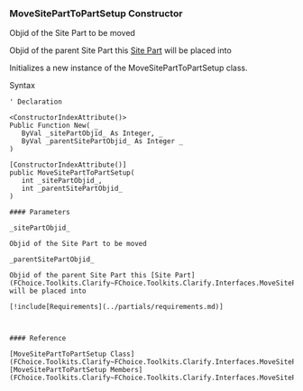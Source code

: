 ﻿### MoveSitePartToPartSetup Constructor

Objid of the Site Part to be moved

Objid of the parent Site Part this [Site Part](FChoice.Toolkits.Clarify~FChoice.Toolkits.Clarify.Interfaces.MoveSitePartToPartSetup~SitePartObjid.md) will be placed into

Initializes a new instance of the MoveSitePartToPartSetup class.

Syntax

```vbnet
' Declaration

<ConstructorIndexAttribute()>
Public Function New( _
   ByVal _sitePartObjid_ As Integer, _
   ByVal _parentSitePartObjid_ As Integer _
)

[ConstructorIndexAttribute()]
public MoveSitePartToPartSetup( 
   int _sitePartObjid_,
   int _parentSitePartObjid_
)

#### Parameters

_sitePartObjid_

Objid of the Site Part to be moved

_parentSitePartObjid_

Objid of the parent Site Part this [Site Part](FChoice.Toolkits.Clarify~FChoice.Toolkits.Clarify.Interfaces.MoveSitePartToPartSetup~SitePartObjid.md) will be placed into

[!include[Requirements](../partials/requirements.md)]



#### Reference

[MoveSitePartToPartSetup Class](FChoice.Toolkits.Clarify~FChoice.Toolkits.Clarify.Interfaces.MoveSitePartToPartSetup.md)  
[MoveSitePartToPartSetup Members](FChoice.Toolkits.Clarify~FChoice.Toolkits.Clarify.Interfaces.MoveSitePartToPartSetup_members.md)